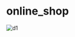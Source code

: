 # online_shop

![d1](https://user-images.githubusercontent.com/79381313/179522752-fe17cac7-1ae9-444e-bce6-ad8a36109fe6.png)
